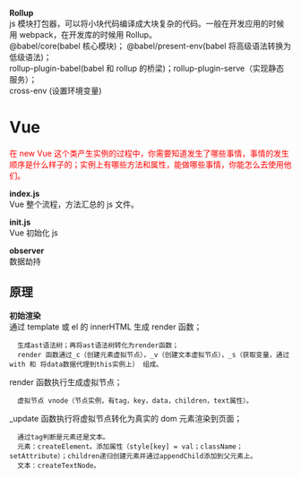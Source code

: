 **Rollup**  
js 模块打包器，可以将小块代码编译成大块复杂的代码。一般在开发应用的时候用 webpack，在开发库的时候用 Rollup。  
@babel/core(babel 核心模块)； @babel/present-env(babel 将高级语法转换为低级语法)；  
rollup-plugin-babel(babel 和 rollup 的桥梁)；rollup-plugin-serve（实现静态服务）；  
cross-env (设置环境变量)

# Vue

<font color='red'>在 new Vue 这个类产生实例的过程中，你需要知道发生了哪些事情，事情的发生顺序是什么样子的；实例上有哪些方法和属性，能做哪些事情，你能怎么去使用他们。</font>

**index.js**  
Vue 整个流程，方法汇总的 js 文件。

**init.js**  
Vue 初始化 js

**observer**  
数据劫持

## 原理

**初始渲染**  
通过 template 或 el 的 innerHTML 生成 render 函数；

```
  生成ast语法树；再将ast语法树转化为render函数；
  render 函数通过_c（创建元素虚拟节点），_v（创建文本虚拟节点），_s（获取变量，通过with 和 将data数据代理到this实例上） 组成。
```

render 函数执行生成虚拟节点；

```
  虚拟节点 vnode（节点实例，有tag，key，data，children，text属性）。
```

\_update 函数执行将虚拟节点转化为真实的 dom 元素渲染到页面；

```
  通过tag判断是元素还是文本。
  元素：createElement。添加属性（style[key] = val；className；setAttribute）；children递归创建元素并通过appendChild添加到父元素上。
  文本：createTextNode。
```
